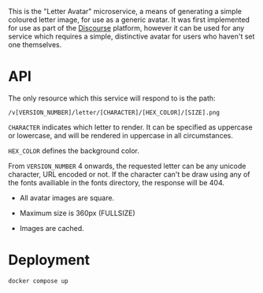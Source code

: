 This is the "Letter Avatar" microservice, a means of generating a simple
coloured letter image, for use as a generic avatar.  It was first
implemented for use as part of the [Discourse](http://discourse.org)
platform, however it can be used for any service which requires a simple,
distinctive avatar for users who haven't set one themselves.


# API

The only resource which this service will respond to is the path:

    /v[VERSION_NUMBER]/letter/[CHARACTER]/[HEX_COLOR]/[SIZE].png

`CHARACTER` indicates which letter to render.  It can be specified as
uppercase or lowercase, and will be rendered in uppercase in all
circumstances.

`HEX_COLOR` defines the background color.

From `VERSION_NUMBER` 4 onwards, the requested letter can be any unicode character, 
URL encoded or not. If the character can't be draw using any of the fonts
availiable in the fonts directory, the response will be 404.

* All avatar images are square.

* Maximum size is 360px (FULLSIZE)

* Images are cached.

# Deployment

`docker compose up`
